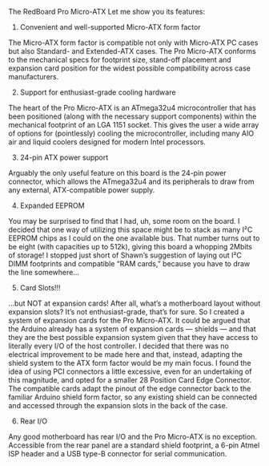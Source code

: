 The RedBoard Pro Micro-ATX
Let me show you its features:

1) Convenient and well-supported Micro-ATX form factor

The Micro-ATX form factor is compatible not only with Micro-ATX PC cases but also Standard- and Extended-ATX cases. The Pro Micro-ATX conforms to the mechanical specs for footprint size, stand-off placement and expansion card position for the widest possible compatibility across case manufacturers.

2) Support for enthusiast-grade cooling hardware

The heart of the Pro Micro-ATX is an ATmega32u4 microcontroller that has been positioned (along with the necessary support components) within the mechanical footprint of an LGA 1151 socket. This gives the user a wide array of options for (pointlessly) cooling the microcontroller, including many AIO air and liquid coolers designed for modern Intel processors.

3) 24-pin ATX power support

Arguably the only useful feature on this board is the 24-pin power connector, which allows the ATmega32u4 and its peripherals to draw from any external, ATX-compatible power supply.

4) Expanded EEPROM

You may be surprised to find that I had, uh, some room on the board. I decided that one way of utilizing this space might be to stack as many I²C EEPROM chips as I could on the one available bus. That number turns out to be eight (with capacities up to 512k), giving this board a whopping 2Mbits of storage! I stopped just short of Shawn’s suggestion of laying out I²C DIMM footprints and compatible “RAM cards,” because you have to draw the line somewhere…

5) Card Slots!!!

…but NOT at expansion cards! After all, what’s a motherboard layout without expansion slots? It’s not enthusiast-grade, that’s for sure. So I created a system of expansion cards for the Pro Micro-ATX. It could be argued that the Arduino already has a system of expansion cards — shields — and that they are the best possible expansion system given that they have access to literally every I/O of the host controller. I decided that there was no electrical improvement to be made here and that, instead, adapting the shield system to the ATX form factor would be my main focus. I found the idea of using PCI connectors a little excessive, even for an undertaking of this magnitude, and opted for a smaller 28 Position Card Edge Connector. The compatible cards adapt the pinout of the edge connector back to the familiar Arduino shield form factor, so any existing shield can be connected and accessed through the expansion slots in the back of the case.

6) Rear I/O

Any good motherboard has rear I/O and the Pro Micro-ATX is no exception. Accessible from the rear panel are a standard shield footprint, a 6-pin Atmel ISP header and a USB type-B connector for serial communication.
